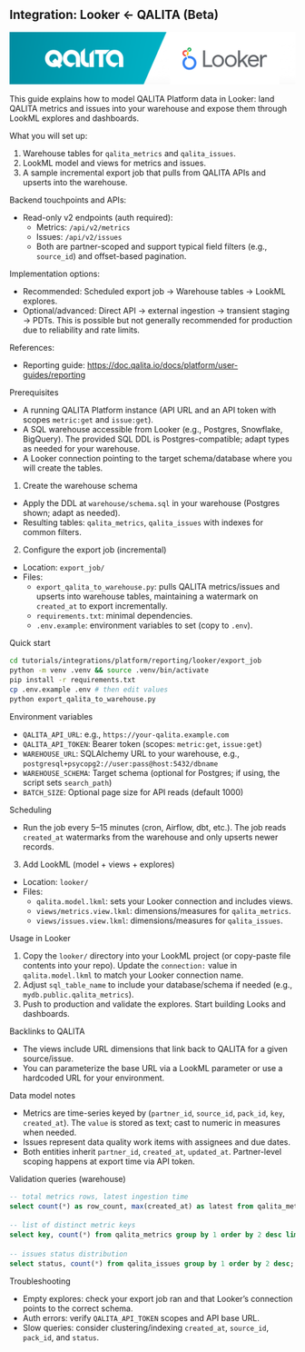 ## Integration: Looker ← QALITA (Beta)

<p align="center">
  <img width="800px" height="auto" src="../../../../img/integration/qalita-x-looker.png"/>
</p>

This guide explains how to model QALITA Platform data in Looker: land QALITA metrics and issues into your warehouse and expose them through LookML explores and dashboards.

What you will set up:

1. Warehouse tables for `qalita_metrics` and `qalita_issues`.
2. LookML model and views for metrics and issues.
3. A sample incremental export job that pulls from QALITA APIs and upserts into the warehouse.

Backend touchpoints and APIs:

- Read-only v2 endpoints (auth required):
  - Metrics: `/api/v2/metrics`
  - Issues: `/api/v2/issues`
  - Both are partner-scoped and support typical field filters (e.g., `source_id`) and offset-based pagination.

Implementation options:

- Recommended: Scheduled export job → Warehouse tables → LookML explores.
- Optional/advanced: Direct API → external ingestion → transient staging → PDTs. This is possible but not generally recommended for production due to reliability and rate limits.

References:

- Reporting guide: https://doc.qalita.io/docs/platform/user-guides/reporting

Prerequisites

- A running QALITA Platform instance (API URL and an API token with scopes `metric:get` and `issue:get`).
- A SQL warehouse accessible from Looker (e.g., Postgres, Snowflake, BigQuery). The provided SQL DDL is Postgres-compatible; adapt types as needed for your warehouse.
- A Looker connection pointing to the target schema/database where you will create the tables.

1) Create the warehouse schema

- Apply the DDL at `warehouse/schema.sql` in your warehouse (Postgres shown; adapt as needed).
- Resulting tables: `qalita_metrics`, `qalita_issues` with indexes for common filters.

2) Configure the export job (incremental)

- Location: `export_job/`
- Files:
  - `export_qalita_to_warehouse.py`: pulls QALITA metrics/issues and upserts into warehouse tables, maintaining a watermark on `created_at` to export incrementally.
  - `requirements.txt`: minimal dependencies.
  - `.env.example`: environment variables to set (copy to `.env`).

Quick start

```bash
cd tutorials/integrations/platform/reporting/looker/export_job
python -m venv .venv && source .venv/bin/activate
pip install -r requirements.txt
cp .env.example .env # then edit values
python export_qalita_to_warehouse.py
```

Environment variables

- `QALITA_API_URL`: e.g., `https://your-qalita.example.com`
- `QALITA_API_TOKEN`: Bearer token (scopes: `metric:get`, `issue:get`)
- `WAREHOUSE_URL`: SQLAlchemy URL to your warehouse, e.g., `postgresql+psycopg2://user:pass@host:5432/dbname`
- `WAREHOUSE_SCHEMA`: Target schema (optional for Postgres; if using, the script sets `search_path`)
- `BATCH_SIZE`: Optional page size for API reads (default 1000)

Scheduling

- Run the job every 5–15 minutes (cron, Airflow, dbt, etc.). The job reads `created_at` watermarks from the warehouse and only upserts newer records.

3) Add LookML (model + views + explores)

- Location: `looker/`
- Files:
  - `qalita.model.lkml`: sets your Looker connection and includes views.
  - `views/metrics.view.lkml`: dimensions/measures for `qalita_metrics`.
  - `views/issues.view.lkml`: dimensions/measures for `qalita_issues`.

Usage in Looker

1. Copy the `looker/` directory into your LookML project (or copy-paste file contents into your repo). Update the `connection:` value in `qalita.model.lkml` to match your Looker connection name.
2. Adjust `sql_table_name` to include your database/schema if needed (e.g., `mydb.public.qalita_metrics`).
3. Push to production and validate the explores. Start building Looks and dashboards.

Backlinks to QALITA

- The views include URL dimensions that link back to QALITA for a given source/issue.
- You can parameterize the base URL via a LookML parameter or use a hardcoded URL for your environment.

Data model notes

- Metrics are time-series keyed by (`partner_id`, `source_id`, `pack_id`, `key`, `created_at`). The `value` is stored as text; cast to numeric in measures when needed.
- Issues represent data quality work items with assignees and due dates.
- Both entities inherit `partner_id`, `created_at`, `updated_at`. Partner-level scoping happens at export time via API token.

Validation queries (warehouse)

```sql
-- total metrics rows, latest ingestion time
select count(*) as row_count, max(created_at) as latest from qalita_metrics;

-- list of distinct metric keys
select key, count(*) from qalita_metrics group by 1 order by 2 desc limit 50;

-- issues status distribution
select status, count(*) from qalita_issues group by 1 order by 2 desc;
```

Troubleshooting

- Empty explores: check your export job ran and that Looker’s connection points to the correct schema.
- Auth errors: verify `QALITA_API_TOKEN` scopes and API base URL.
- Slow queries: consider clustering/indexing `created_at`, `source_id`, `pack_id`, and `status`.

